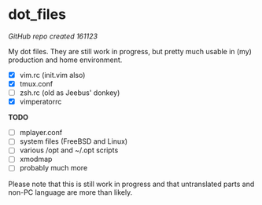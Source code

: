 # dot_files
_GitHub repo created 161123_

My dot files.
They are still work in progress, but pretty much usable in (my) production and home environment.

- [x] vim.rc (init.vim also)
- [x] tmux.conf
- [ ] zsh.rc (old as Jeebus' donkey)
- [x] vimperatorrc

**TODO**
- [ ] mplayer.conf
- [ ] system files (FreeBSD and Linux)
- [ ] various /opt and ~/.opt scripts
- [ ] xmodmap
- [ ] probably much more

Please note that this is still work in progress and that untranslated parts and non-PC language are more than likely.
